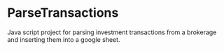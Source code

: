 # ParseTransactions
Java script project for parsing investment transactions from a brokerage and inserting them into a google sheet.
